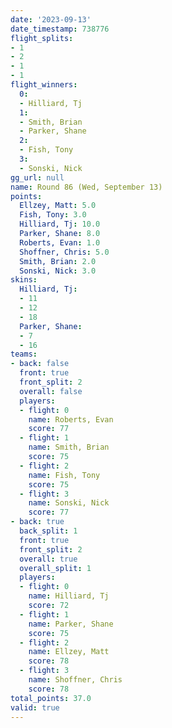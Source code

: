 ```yaml
---
date: '2023-09-13'
date_timestamp: 738776
flight_splits:
- 1
- 2
- 1
- 1
flight_winners:
  0:
  - Hilliard, Tj
  1:
  - Smith, Brian
  - Parker, Shane
  2:
  - Fish, Tony
  3:
  - Sonski, Nick
gg_url: null
name: Round 86 (Wed, September 13)
points:
  Ellzey, Matt: 5.0
  Fish, Tony: 3.0
  Hilliard, Tj: 10.0
  Parker, Shane: 8.0
  Roberts, Evan: 1.0
  Shoffner, Chris: 5.0
  Smith, Brian: 2.0
  Sonski, Nick: 3.0
skins:
  Hilliard, Tj:
  - 11
  - 12
  - 18
  Parker, Shane:
  - 7
  - 16
teams:
- back: false
  front: true
  front_split: 2
  overall: false
  players:
  - flight: 0
    name: Roberts, Evan
    score: 77
  - flight: 1
    name: Smith, Brian
    score: 75
  - flight: 2
    name: Fish, Tony
    score: 75
  - flight: 3
    name: Sonski, Nick
    score: 77
- back: true
  back_split: 1
  front: true
  front_split: 2
  overall: true
  overall_split: 1
  players:
  - flight: 0
    name: Hilliard, Tj
    score: 72
  - flight: 1
    name: Parker, Shane
    score: 75
  - flight: 2
    name: Ellzey, Matt
    score: 78
  - flight: 3
    name: Shoffner, Chris
    score: 78
total_points: 37.0
valid: true
---
```


